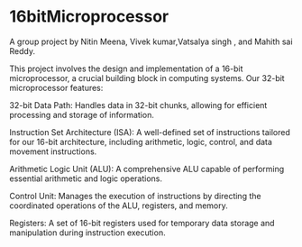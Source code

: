 # 16bitMicroprocessor
A group project by  Nitin Meena, Vivek kumar,Vatsalya singh , and Mahith sai Reddy.

This project involves the design and implementation of a 16-bit microprocessor, a crucial building block in computing systems. Our 32-bit microprocessor features:

32-bit Data Path: Handles data in 32-bit chunks, allowing for efficient processing and storage of information.

Instruction Set Architecture (ISA): A well-defined set of instructions tailored for our 16-bit architecture, including arithmetic, logic, control, and data movement instructions.

Arithmetic Logic Unit (ALU): A comprehensive ALU capable of performing essential arithmetic and logic operations.

Control Unit: Manages the execution of instructions by directing the coordinated operations of the ALU, registers, and memory.

Registers: A set of 16-bit registers used for temporary data storage and manipulation during instruction execution.
